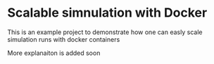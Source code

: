 # Scalable simnulation with Docker
This is an example project to demonstrate how one can easly scale simulation runs with docker containers

More explanaiton is added soon
